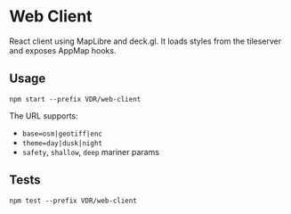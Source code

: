 # Web Client

React client using MapLibre and deck.gl.  It loads styles from the tileserver and exposes AppMap hooks.

## Usage
```
npm start --prefix VDR/web-client
```
The URL supports:
- `base=osm|geotiff|enc`
- `theme=day|dusk|night`
- `safety`, `shallow`, `deep` mariner params

## Tests
```
npm test --prefix VDR/web-client
```
